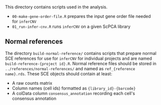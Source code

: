 This directory contains scripts used in the analysis.

* `00-make-gene-order-file.R` prepares the input gene order file needed for `inferCNV`
* `01_run-infer-cnv.R` runs `inferCNV` on a given ScPCA library


## Normal references

The directory `build-normal-reference/` contains scripts that prepare normal SCE references for use for `inferCNV` for individual projects and are named `build-reference-{project id}.R`.
Normal reference files should be stored in `../references/normal-references/` and named as `ref_{reference name}.rds`.
These SCE objects should contain at least:

* A raw counts matrix
* Column names (cell ids) formatted as `{library_id}-{barcode}`
* A colData column `consensus_annotation` recording each cell's consensus annotation
